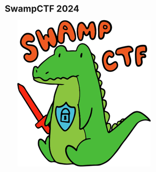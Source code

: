# SwampCTF 2024



<figure><img src="../../.gitbook/assets/image (7) (1) (1) (1).png" alt=""><figcaption></figcaption></figure>
